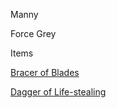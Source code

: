 Manny

Force Grey

Items

[Bracer of Blades](https://github.com/gregofgreg5/magick-ink2020/blob/main/homebrew/magic-items/bracers-of-blades.md#bracers-of-blades)

[Dagger of Life-stealing](https://github.com/gregofgreg5/magick-ink2020/blob/main/homebrew/magic-items/dagger-of-life-stealing.md#dagger-of-life-stealing)
